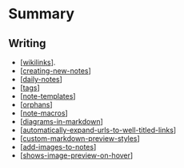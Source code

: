 # Summary

## Writing

- [[wikilinks]].
- [[creating-new-notes]]
- [[daily-notes]]
- [[tags]]
- [[note-templates]]
- [[orphans]]
- [[note-macros]]
- [[diagrams-in-markdown]]
- [[automatically-expand-urls-to-well-titled-links]]
- [[custom-markdown-preview-styles]]
- [[add-images-to-notes]]
- [[shows-image-preview-on-hover]]


[//begin]: # "Autogenerated link references for markdown compatibility"
[wikilinks]: wikilinks.md "Wikilinks"
[creating-new-notes]: features/creating-new-notes.md "Creating New Notes"
[daily-notes]: features/daily-notes.md "Daily notes"
[tags]: features/tags.md "Tags"
[note-templates]: features/note-templates.md "Note Templates"
[orphans]: features/orphans.md "Orphans"
[note-macros]: recipes/note-macros.md "Custom Note Macros"
[diagrams-in-markdown]: recipes/diagrams-in-markdown.md "Diagrams in Markdown"
[automatically-expand-urls-to-well-titled-links]: recipes/automatically-expand-urls-to-well-titled-links.md "Automatically Expand URLs to Well-Titled Links"
[custom-markdown-preview-styles]: features/custom-markdown-preview-styles.md "Custom Markdown Preview Styles"
[add-images-to-notes]: recipes/add-images-to-notes.md "Add images to your notes"
[shows-image-preview-on-hover]: recipes/shows-image-preview-on-hover.md "Shows Image Preview on Hover"
[//end]: # "Autogenerated link references"